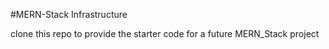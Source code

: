 #MERN-Stack Infrastructure

clone this repo to provide the starter code for a future MERN_Stack project